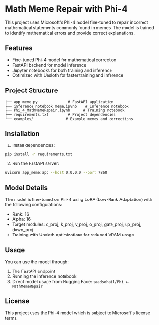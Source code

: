# Math Meme Repair with Phi-4

This project uses Microsoft's Phi-4 model fine-tuned to repair incorrect mathematical statements commonly found in memes. The model is trained to identify mathematical errors and provide correct explanations.

## Features

- Fine-tuned Phi-4 model for mathematical correction
- FastAPI backend for model inference
- Jupyter notebooks for both training and inference
- Optimized with Unsloth for faster training and inference

## Project Structure

```
├── app_meme.py              # FastAPI application
├── inference_notebook_meme.ipynb    # Inference notebook
├── Phi_4_MathMemeRepair.ipynb      # Training notebook
├── requirements.txt         # Project dependencies
└── examples/               # Example memes and corrections
```

## Installation

1. Install dependencies:
```bash
pip install -r requirements.txt
```

2. Run the FastAPI server:
```bash
uvicorn app_meme:app --host 0.0.0.0 --port 7860
```

## Model Details

The model is fine-tuned on Phi-4 using LoRA (Low-Rank Adaptation) with the following configurations:
- Rank: 16
- Alpha: 16
- Target modules: q_proj, k_proj, v_proj, o_proj, gate_proj, up_proj, down_proj
- Training with Unsloth optimizations for reduced VRAM usage

## Usage

You can use the model through:
1. The FastAPI endpoint
2. Running the inference notebook
3. Direct model usage from Hugging Face: `saadsohail/Phi_4-MathMemeRepair`

## License

This project uses the Phi-4 model which is subject to Microsoft's license terms.